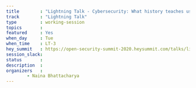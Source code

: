 ```yaml
---
title        : "Lightning Talk - Cybersecurity: What history teaches us"
track        : "Lightning Talk"
type         : working-session
topics       :
featured     : Yes
when_day     : Tue
when_time    : LT-3 
hey_summit   : https://open-security-summit-2020.heysummit.com/talks/lightning-talk-cybersecurity-what-history-teaches-us/
session_slack:
status       : 
description  :
organizers   :  
        - Naina Bhattacharya        
---
```

